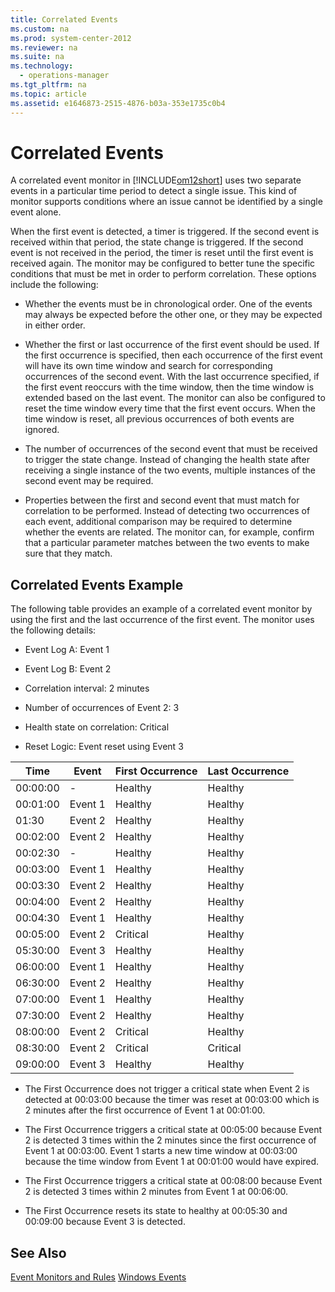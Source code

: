 ```yaml
---
title: Correlated Events
ms.custom: na
ms.prod: system-center-2012
ms.reviewer: na
ms.suite: na
ms.technology: 
  - operations-manager
ms.tgt_pltfrm: na
ms.topic: article
ms.assetid: e1646873-2515-4876-b03a-353e1735c0b4
---
```

# Correlated Events
A correlated event monitor in [!INCLUDE[om12short](Token/om12short_md.md)] uses two separate events in a particular time period to detect a single issue. This kind of monitor supports conditions where an issue cannot be identified by a single event alone.

When the first event is detected, a timer is triggered. If the second event is received within that period, the state change is triggered. If the second event is not received in the period, the timer is reset until the first event is received again. The monitor may be configured to better tune the specific conditions that must be met in order to perform correlation. These options include the following:

-   Whether the events must be in chronological order. One of the events may always be expected before the other one, or they may be expected in either order.

-   Whether the first or last occurrence of the first event should be used. If the first occurrence is specified, then each occurrence of the first event will have its own time window and search for corresponding occurrences of the second event. With the last occurrence specified, if the first event reoccurs with the time window, then the time window is extended based on the last event. The monitor can also be configured to reset the time window every time that the first event occurs. When the time window is reset, all previous occurrences of both events are ignored.

-   The number of occurrences of the second event that must be received to trigger the state change. Instead of changing the health state after receiving a single instance of the two events, multiple instances of the second event may be required.

-   Properties between the first and second event that must match for correlation to be performed. Instead of detecting two occurrences of each event, additional comparison may be required to determine whether the events are related. The monitor can, for example, confirm that a particular parameter matches between the two events to make sure that they match.

## Correlated Events Example
The following table provides an example of a correlated event monitor by using the first and the last occurrence of the first event.  The monitor uses the following details:

-   Event Log A: Event 1

-   Event Log B: Event 2

-   Correlation interval: 2 minutes

-   Number of occurrences of Event 2: 3

-   Health state on correlation: Critical

-   Reset Logic: Event reset using Event 3

|Time|Event|First Occurrence|Last Occurrence|
|--------|---------|--------------------|-------------------|
|00:00:00|\-|Healthy|Healthy|
|00:01:00|Event 1|Healthy|Healthy|
|01:30|Event 2|Healthy|Healthy|
|00:02:00|Event 2|Healthy|Healthy|
|00:02:30|\-|Healthy|Healthy|
|00:03:00|Event 1|Healthy|Healthy|
|00:03:30|Event 2|Healthy|Healthy|
|00:04:00|Event 2|Healthy|Healthy|
|00:04:30|Event 1|Healthy|Healthy|
|00:05:00|Event 2|Critical|Healthy|
|05:30:00|Event 3|Healthy|Healthy|
|06:00:00|Event 1|Healthy|Healthy|
|06:30:00|Event 2|Healthy|Healthy|
|07:00:00|Event 1|Healthy|Healthy|
|07:30:00|Event 2|Healthy|Healthy|
|08:00:00|Event 2|Critical|Healthy|
|08:30:00|Event 2|Critical|Critical|
|09:00:00|Event 3|Healthy|Healthy|

-   The First Occurrence does not trigger a critical state when Event 2 is detected at 00:03:00 because the timer was reset at 00:03:00 which is 2 minutes after the first occurrence of Event 1 at 00:01:00.

-   The First Occurrence triggers a critical state at 00:05:00 because Event 2 is detected 3 times within the 2 minutes since the first occurrence of Event 1 at 00:03:00. Event 1 starts a new time window at 00:03:00 because the time window from Event 1 at 00:01:00 would have expired.

-   The First Occurrence triggers a critical state at 00:08:00 because Event 2 is detected 3 times within 2 minutes from Event 1 at 00:06:00.

-   The First Occurrence resets its state to healthy at 00:05:30 and 00:09:00 because Event 3 is detected.

## See Also
[Event Monitors and Rules](Event-Monitors-and-Rules.md)
[Windows Events](Windows-Events.md)


